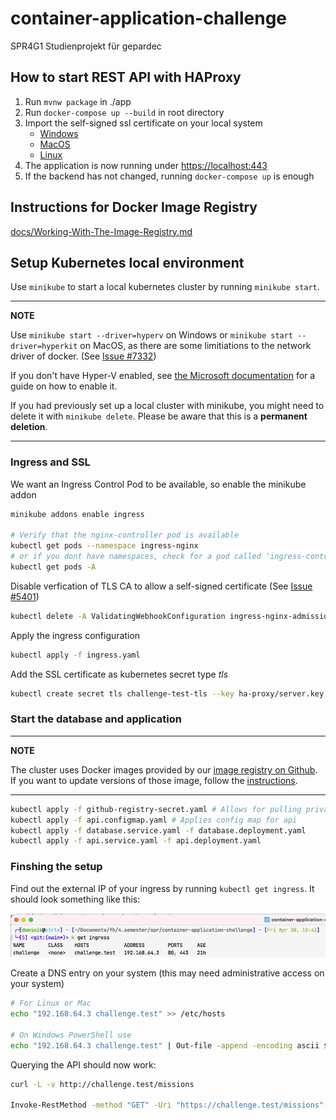 # container-application-challenge
SPR4G1 Studienprojekt für gepardec

## How to start REST API with HAProxy
1. Run `mvnw package` in ./app
2. Run `docker-compose up --build` in root directory
3. Import the self-signed ssl certificate on your local system
    - [Windows](https://support.securly.com/hc/en-us/articles/360026808753-How-to-manually-install-the-Securly-SSL-certificate-on-Windows)
    -  [MacOS](https://superuser.com/questions/1359755/trust-self-signed-cert-in-chrome-macos-10-13)
    - [Linux](https://tarunlalwani.com/post/self-signed-certificates-trusting-them/)
4. The application is now running under [https://localhost:443](https://localhost:443)
5. If the backend has not changed, running `docker-compose up` is enough

## Instructions for Docker Image Registry

[docs/Working-With-The-Image-Registry.md](docs/Working-With-The-Image-Registry.md)

## Setup Kubernetes local environment

Use `minikube` to start a local kubernetes cluster by running `minikube start`.

---
**NOTE**


Use `minikube start --driver=hyperv` on Windows or `minikube start --driver=hyperkit` on MacOS, as there are some limitiations to the network driver of docker. (See [Issue #7332](https://github.com/kubernetes/minikube/issues/7332))

If you don't have Hyper-V enabled, see [the Microsoft documentation](https://docs.microsoft.com/en-us/virtualization/hyper-v-on-windows/quick-start/enable-hyper-v) for a guide on how to enable it.

If you had previously set up a local cluster with minikube, you might need to delete it with `minikube delete`. Please be aware that this is a __permanent deletion__.

---

### Ingress and SSL

We want an Ingress Control Pod to be available, so enable the minikube addon

```bash
minikube addons enable ingress

# Verify that the nginx-controller pod is available
kubectl get pods --namespace ingress-nginx
# or if you dont have namespaces, check for a pod called 'ingress-controller'
kubectl get pods -A
```

Disable verfication of TLS CA to allow a self-signed certificate (See [Issue #5401](https://github.com/kubernetes/ingress-nginx/issues/5401#issuecomment-662424306))
```bash
kubectl delete -A ValidatingWebhookConfiguration ingress-nginx-admission
```

Apply the ingress configuration
```bash
kubectl apply -f ingress.yaml
```

Add the SSL certificate as kubernetes secret type _tls_
```bash
kubectl create secret tls challenge-test-tls --key ha-proxy/server.key --cert ha-proxy/server.crt
```


### Start the database and application

---
**NOTE**

The cluster uses Docker images provided by our [image registry on Github](https://github.com/aeisl/container-application-challenge/packages). If you want to update versions of those image, follow the [instructions](docs/Working-With-The-Image-Registry.md).

---

```bash
kubectl apply -f github-registry-secret.yaml # Allows for pulling private Docker images
kubectl apply -f api.configmap.yaml # Applies config map for api 
kubectl apply -f database.service.yaml -f database.deployment.yaml
kubectl apply -f api.service.yaml -f api.deployment.yaml
```

### Finshing the setup

Find out the external IP of your ingress by running `kubectl get ingress`. It should look something like this:

![kubectl get ingress](./docs/kubectl-get-ingress.png)

Create a DNS entry on your system (this may need administrative access on your system)
```bash
# For Linux or Mac
echo "192.168.64.3 challenge.test" >> /etc/hosts

# On Windows PowerShell use
echo "192.168.64.3 challenge.test" | Out-file -append -encoding ascii $env:windir\system32\drivers\etc\hosts
```

Querying the API should now work:
 
 ```bash
 curl -L -v http://challenge.test/missions

 Invoke-RestMethod -method "GET" -Uri "https://challenge.test/missions"
 ```
